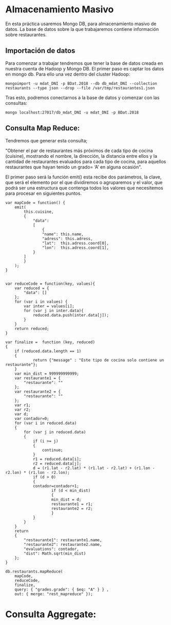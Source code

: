 # Almacenamiento Masivo

En esta práctica usaremos Mongo DB, para almacenamiento masivo de datos. La base de datos sobre la que trabajaremos contiene información sobre restaurantes. 


## Importación de datos

Para comenzar a trabajar tendremos que tener la base de datos creada en nuestra cuenta de Hadoop y Mongo DB. El primer paso es captar los datos en mongo db. Para ello una vez dentro del cluster Hadoop:

	mongoimport -u mdat_DNI -p BDat.2018 --db db_mdat_DNI --collection restaurants --type json --drop --file /var/tmp/restaurantes1.json
	
Tras esto, podremos conectarnos a la base de datos y comenzar con las consultas:

 	mongo localhost:27017/db_mdat_DNI -u mdat_DNI -p BDat.2018
 	
 	
## Consulta Map Reduce:

Tendremos que generar esta consulta;
	
"Obtener el par de restaurantes más próximos de cada tipo de cocina (cuisine), mostrando el nombre, la dirección, la distancia entre ellos y la cantidad de restaurantes evaluados para cada tipo de cocina, para aquellos restaurantes que hayan tenido un grado= ‘A’ en alguna ocasión". 


El primer paso será la función emit() esta recibe dos parámetros, la clave, que será el elemento por el que dividiremos o agruparemos y el valor, que podrá ser una estructura que contenga todos los valores que necesitemos para procesar en siguientes puntos.


	var mapCode = function() {
		emit(
   	   		this.cuisine,
        	{ 
            	"data":
            	[
                	{
                    "name": this.name,
                    "adress": this.adress,
                    "lat":  this.adress.coord[0],
                    "lon":  this.adress.coord[1],
                }
            ]
        	}
    	);
	}
 

	var reduceCode = function(key, values){
  		var reduced = {
        	"data": []
    	};
  		for (var i in values) {
  			var inter = values[i];
  			for (var j in inter.data){
  				reduced.data.push(inter.data[j]);
  			}
  		}
  		return reduced;
	}
	
	var finalize =  function (key, reduced) 
	{
		if (reduced.data.length == 1) 
		{
				return {"message" : "Este tipo de cocina solo contiene un restaurante"};
		}
		var min_dist = 999999999999;
		var restaurante1 = {
        	"restaurante": ""
    	};
		var restaurante2 = {
        	"restaurante": ""
    	};
		var r1;
		var r2;
		var d;
  		var contador=0;
		for (var i in reduced.data) 
		{
			for (var j in reduced.data) 
			{
				if (i >= j) 
				{
                	continue;
            	}
				r1 = reduced.data[i];
				r2 = reduced.data[j];
				d = (r1.lat - r2.lat) * (r1.lat - r2.lat) + (r1.lon - r2.lon) * (r1.lon - r2.lon);
            	if (d > 0) 
            	{
                contador=contador+1;
                		if (d < min_dist) 
                		{
                    	min_dist = d;
                    	restaurante1 = r1;
                    	restaurante2 = r2;
                		}
            	}
			}
		}
		return 
		{
        	"restaurante1": restaurante1.name,
        	"restaurante2": restaurante2.name,
        	"evaluations": contador,
        	"dist": Math.sqrt(min_dist)
    	};
	}
	
	db.restaurants.mapReduce(
    	mapCode,
    	reduceCode,
    	finalize,
    	query: { "grades.grade": { $eq: "A" } } ,
    	out: { merge: "rest_mapreduce" });


# Consulta Aggregate:


